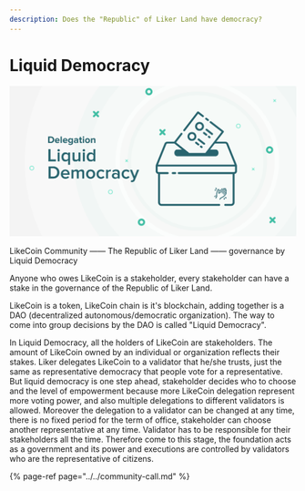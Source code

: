 ```yaml
---
description: Does the "Republic" of Liker Land have democracy?
---
```


# Liquid Democracy

![](../../.gitbook/assets/likecoin_staking_rewards_voting_eng.png)

LikeCoin Community —— The Republic of Liker Land —— governance by Liquid Democracy

Anyone who owes LikeCoin is a stakeholder, every stakeholder can have a stake in the governance of the Republic of Liker Land.

LikeCoin is a token, LikeCoin chain is it's blockchain, adding together is a DAO \(decentralized autonomous/democratic organization\).
 The way to come into group decisions by the DAO is called "Liquid Democracy".

In Liquid Democracy, all the holders of LikeCoin are stakeholders. The amount of LikeCoin owned by an individual or organization reflects their stakes. Liker delegates LikeCoin to a validator that he/she trusts, just the same as representative democracy that people vote for a representative. But liquid democracy is one step ahead, stakeholder decides who to choose and the level of empowerment because more LikeCoin delegation represent more voting power, and also multiple delegations to different validators is allowed. Moreover the delegation to a validator can be changed at any time, there is no fixed period for the term of office, stakeholder can choose another representative at any time. Validator has to be responsible for their stakeholders all the time. Therefore come to this stage, the foundation acts as a government and its power and executions are controlled by validators who are the representative of citizens.



{% page-ref page="../../community-call.md" %}

